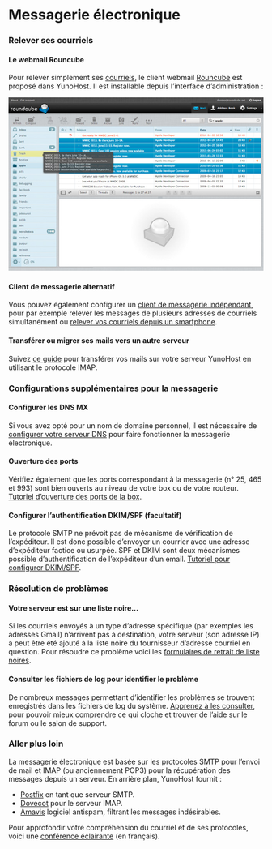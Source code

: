 # Messagerie électronique

### Relever ses courriels
#### Le webmail Rouncube
Pour relever simplement ses [courriels](https://fr.wikipedia.org/wiki/Courrier_%C3%A9lectronique), le client webmail [Rouncube](https://roundcube.net/) est proposé dans YunoHost. Il est installable depuis l’interface d’administration :

<img src="/images/mailview.jpg" width=650>

#### Client de messagerie alternatif
Vous pouvez également configurer un [client de messagerie indépendant](email_configure_client_fr), pour par exemple relever les messages de plusieurs adresses de courriels simultanément ou [relever vos courriels depuis un smartphone](email_configure_client_fr#Android)<!-- proposer plus de clients et rendre plus verbeux -->.

#### Transférer ou migrer ses mails vers un autre serveur
Suivez [ce guide](email_migration_fr)<!-- à clarifier --> pour transférer vos mails sur votre serveur YunoHost en utilisant le protocole IMAP.

### Configurations supplémentaires pour la messagerie
#### Configurer les DNS MX
Si vous avez opté pour un nom de domaine personnel, il est nécessaire de [configurer votre serveur DNS](/dns_config_fr)<!-- explication spécifique des DNS MX à ajouter sur cette page--> pour faire fonctionner la messagerie électronique.

#### Ouverture des ports
Vérifiez également que les ports correspondant à la messagerie (n° 25, 465 et 993) sont bien ouverts au niveau de votre box ou de votre routeur. [Tutoriel d’ouverture des ports de la box](/isp_box_config_fr).

#### Configurer l’authentification DKIM/SPF (facultatif)
Le protocole SMTP ne prévoit pas de mécanisme de vérification de l’expéditeur. Il est donc possible d’envoyer un courrier avec une adresse d’expéditeur factice ou usurpée. SPF et DKIM sont deux mécanismes possible d’authentification de l’expéditeur d’un email. [Tutoriel pour configurer DKIM/SPF](dkim_fr).<!-- compliqué, à clarifier ? -->

### Résolution de problèmes
#### Votre serveur est sur une liste noire…
Si les courriels envoyés à un type d’adresse spécifique (par exemples les adresses Gmail) n’arrivent pas à destination, votre serveur (son adresse IP) a peut être été ajouté à la liste noire du fournisseur d’adresse courriel en question. Pour résoudre ce problème voici les [formulaires de retrait de liste noires](blacklist_forms_fr).

#### Consulter les fichiers de log pour identifier le problème
De nombreux messages permettant d’identifier les problèmes se trouvent enregistrés dans les fichiers de log du système. [Apprenez à les consulter](check_logfile_fr), pour pouvoir mieux comprendre ce qui cloche et trouver de l’aide sur le forum ou le salon de support.

<!-- ajouter une doc pour consulter ses logs des services mail -->

### Aller plus loin
La messagerie électronique est basée sur les protocoles SMTP pour l’envoi de mail et IMAP (ou anciennement POP3) pour la récupération des messages depuis un serveur. En arrière plan, YunoHost fournit :
* [Postfix](http://www.postfix.org/) en tant que serveur SMTP.
* [Dovecot](http://www.dovecot.org/) pour le serveur IMAP.
* [Amavis](http://amavis.org/) logiciel antispam, filtrant les messages indésirables.

Pour approfondir votre compréhension du courriel et de ses protocoles, voici une [conférence éclairante](https://www.youtube.com/watch?v=f_ORZDNHMXM)<!-- le site iletaitunefoisinternet est inaccessible. S’il revient virer ce youtube.--> (en français).